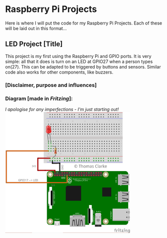 # Raspberry Pi Projects
Here is where I will put the code for my Raspberry Pi Projects. Each of these will be laid out in this format...
 
## LED Project [Title]
This project is my first using the Raspberry Pi and GPIO ports. It is very simple: all that it does is turn on an LED at GPIO27 when a person types on(27). This can be adapted to be triggered by buttons and sensors. Similar code also works for other components, like buzzers.

### [Disclaimer, purpose and influences]


### Diagram [made in <i>Fritzing</i>]:
<i> I apologise for any imperfections - I'm just starting out!</i><br>
<img src="/diagram1.png" length=400 width=400>
